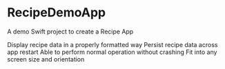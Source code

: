 # RecipeDemoApp
A demo Swift project to create a Recipe App

Display recipe data in a properly formatted way
Persist recipe data across app restart
Able to perform normal operation without crashing
Fit into any screen size and orientation

